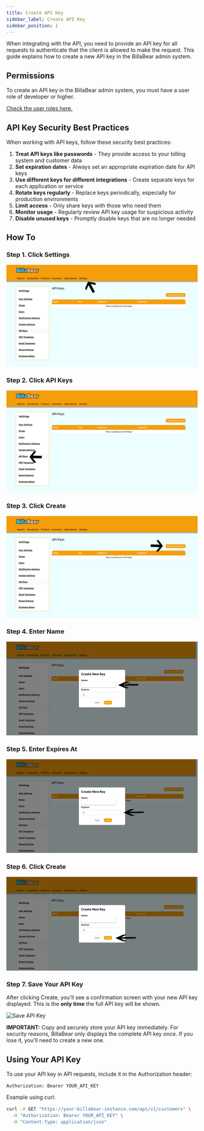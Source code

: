 ```yaml
---
title: Create API Key
sidebar_label: Create API Key
sidebar_position: 1
---
```

When integrating with the API, you need to provide an API key for all requests to authenticate that the client is allowed to make the request. This guide explains how to create a new API key in the BillaBear admin system.

## Permissions

To create an API key in the BillaBear admin system, you must have a user role of developer or higher.

[Check the user roles here.](../../user/user_roles/)

## API Key Security Best Practices

When working with API keys, follow these security best practices:

1. **Treat API keys like passwords** - They provide access to your billing system and customer data
2. **Set expiration dates** - Always set an appropriate expiration date for API keys
3. **Use different keys for different integrations** - Create separate keys for each application or service
4. **Rotate keys regularly** - Replace keys periodically, especially for production environments
5. **Limit access** - Only share keys with those who need them
6. **Monitor usage** - Regularly review API key usage for suspicious activity
7. **Disable unused keys** - Promptly disable keys that are no longer needed

## How To

### Step 1. Click Settings

![Click Settings](./create_api_key_screenshots/1_click_settings.png)

### Step 2. Click API Keys

![Click API Keys](./create_api_key_screenshots/2_click_api_keys.png)

### Step 3. Click Create

![Click Create](./create_api_key_screenshots/3_click_create.png)

### Step 4. Enter Name

![Enter Name](./create_api_key_screenshots/4_enter_name.png)

### Step 5. Enter Expires At

![Enter Expires At](./create_api_key_screenshots/5_enter_expires_at.png)

### Step 6. Click Create

![Click Create](./create_api_key_screenshots/6_click_create.png)

### Step 7. Save Your API Key

After clicking Create, you'll see a confirmation screen with your new API key displayed. This is the **only time** the full API key will be shown.

![Save API Key](./create_api_key_screenshots/7_save_api_key.png)

**IMPORTANT:** Copy and securely store your API key immediately. For security reasons, BillaBear only displays the complete API key once. If you lose it, you'll need to create a new one.

## Using Your API Key

To use your API key in API requests, include it in the Authorization header:

```
Authorization: Bearer YOUR_API_KEY
```

Example using curl:

```bash
curl -X GET "https://your-billabear-instance.com/api/v1/customers" \
  -H "Authorization: Bearer YOUR_API_KEY" \
  -H "Content-Type: application/json"
```